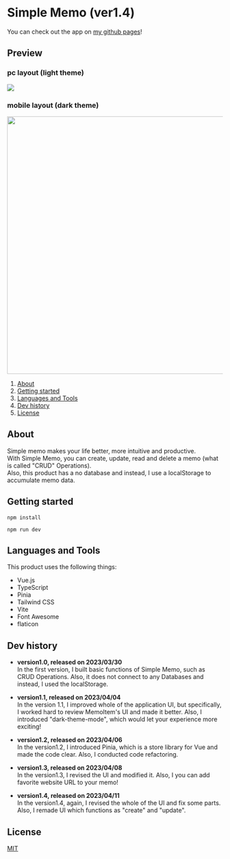 # Simple Memo (ver1.4)

You can check out the app on [my github pages](https://seiya-tagami.github.io/Simple-Memo/)!

## Preview

### pc layout (light theme)

<img src="https://user-images.githubusercontent.com/107479598/230705353-f0628c69-3d7d-4d75-99a5-87b2722c01b3.png"/>

### mobile layout (dark theme)

<img src="https://user-images.githubusercontent.com/107479598/230705440-f0949dac-fecc-488c-b91a-659f91da0df4.png" height="600"/>

1. [About](#About)
1. [Getting started](#Getting%20started)
1. [Languages and Tools](#Languages%20and%20Tools)
1. [Dev history](#Dev%20history)
1. [License](#License)

## About

Simple memo makes your life better, more intuitive and productive.  
With Simple Memo, you can create, update, read and delete a memo (what is called "CRUD" Operations).  
Also, this product has a no database and instead, I use a localStorage to accumulate memo data.

## Getting started

```
npm install
```

```
npm run dev
```

## Languages and Tools

This product uses the following things:

- Vue.js
- TypeScript
- Pinia
- Tailwind CSS
- Vite
- Font Awesome
- flaticon

## Dev history

- **version1.0, released on 2023/03/30**  
  In the first version, I built basic functions of Simple Memo, such as CRUD Operations. Also, it does not connect to any Databases and instead, I used the localStorage.

- **version1.1, released on 2023/04/04**  
  In the version 1.1, I improved whole of the application UI, but specifically, I worked hard to review MemoItem's UI and made it better. Also, I introduced "dark-theme-mode", which would let your experience more exciting!

- **version1.2, released on 2023/04/06**  
  In the version1.2, I introduced Pinia, which is a store library for Vue and made the code clear. Also, I conducted code refactoring.

- **version1.3, released on 2023/04/08**  
  In the version1.3, I revised the UI and modified it. Also, I you can add favorite website URL to your memo!

- **version1.4, released on 2023/04/11**  
  In the version1.4, again, I revised the whole of the UI and fix some parts. Also, I remade UI which functions as "create" and "update".

## License

[MIT](https://choosealicense.com/licenses/mit/)
